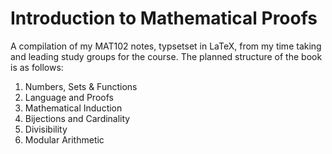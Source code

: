 # Introduction to Mathematical Proofs
A compilation of my MAT102 notes, typsetset in LaTeX, from my time taking and
leading study groups for the course. The planned structure of the book is
as follows:

1. Numbers, Sets & Functions
2. Language and Proofs
3. Mathematical Induction
4. Bijections and Cardinality
5. Divisibility
6. Modular Arithmetic
